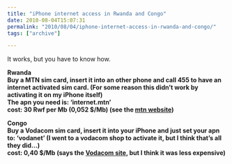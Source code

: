 ```yaml
---
title: "iPhone internet access in Rwanda and Congo"
date: 2010-08-04T15:07:31
permalink: "2010/08/04/iphone-internet-access-in-rwanda-and-congo/"
tags: ["archive"]

---
```

It works, but you have to know how.

**Rwanda  
Buy a MTN sim card, insert it into an other phone and call 455 to have an internet activated sim card. (For some reason this didn’t work by activating it on my iPhone itself)  
The apn you need is: ‘internet.mtn’  
cost: 30 Rwf per Mb (0,052 $/Mb) (see the [mtn website](http://www.mtn.co.rw/index/pinternet-mtninternet))**

**Congo  
Buy a Vodacom sim card, insert it into your iPhone and just set your apn to: ‘vodanet’ (I went to a vodacom shop to activate it, but I think that’s all they did…)  
cost: 0,40 $/Mb (says the [Vodacom site](http://www.vodacom.cd/vodanet.htm), but I think it was less expensive)**
